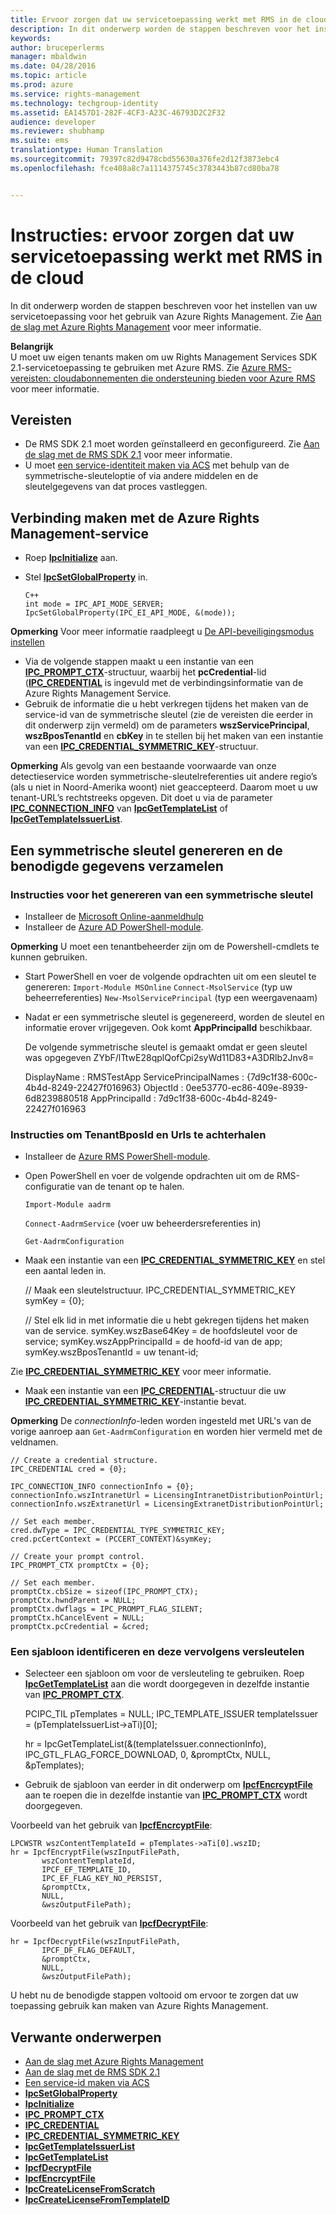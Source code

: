 ```yaml
---
title: Ervoor zorgen dat uw servicetoepassing werkt met RMS in de cloud | Azure RMS
description: In dit onderwerp worden de stappen beschreven voor het instellen van uw servicetoepassing voor het gebruik van Azure Rights Management.
keywords: 
author: bruceperlerms
manager: mbaldwin
ms.date: 04/28/2016
ms.topic: article
ms.prod: azure
ms.service: rights-management
ms.technology: techgroup-identity
ms.assetid: EA1457D1-282F-4CF3-A23C-46793D2C2F32
audience: developer
ms.reviewer: shubhamp
ms.suite: ems
translationtype: Human Translation
ms.sourcegitcommit: 79397c82d9478cbd55630a376fe2d12f3873ebc4
ms.openlocfilehash: fce408a8c7a1114375745c3783443b87cd80ba78


---
```


# Instructies: ervoor zorgen dat uw servicetoepassing werkt met RMS in de cloud

In dit onderwerp worden de stappen beschreven voor het instellen van uw servicetoepassing voor het gebruik van Azure Rights Management. Zie [Aan de slag met Azure Rights Management](https://technet.microsoft.com/library/jj585016.aspx) voor meer informatie.

**Belangrijk**  
U moet uw eigen tenants maken om uw Rights Management Services SDK 2.1-servicetoepassing te gebruiken met Azure RMS. Zie [Azure RMS-vereisten: cloudabonnementen die ondersteuning bieden voor Azure RMS](../get-started/requirements-subscriptions.md) voor meer informatie.

## Vereisten

-   De RMS SDK 2.1 moet worden geïnstalleerd en geconfigureerd. Zie [Aan de slag met de RMS SDK 2.1](getting-started-with-ad-rms-2-0.md) voor meer informatie.
-   U moet [een service-identiteit maken via ACS](https://msdn.microsoft.com/en-us/library/gg185924.aspx) met behulp van de symmetrische-sleuteloptie of via andere middelen en de sleutelgegevens van dat proces vastleggen.

## Verbinding maken met de Azure Rights Management-service

-   Roep [**IpcInitialize**](/rights-management/sdk/2.1/api/win/functions#msipc_ipcinitialize) aan.
-   Stel [**IpcSetGlobalProperty**](/rights-management/sdk/2.1/api/win/functions#msipc_ipcsetglobalproperty) in.

        C++
        int mode = IPC_API_MODE_SERVER;
        IpcSetGlobalProperty(IPC_EI_API_MODE, &(mode));


  **Opmerking** Voor meer informatie raadpleegt u [De API-beveiligingsmodus instellen](setting-the-api-security-mode-api-mode.md)

     
-   Via de volgende stappen maakt u een instantie van een [**IPC\_PROMPT\_CTX**](/rights-management/sdk/2.1/api/win/ipc_prompt_ctx#msipc_ipc_prompt_ctx)-structuur, waarbij het **pcCredential**-lid ([**IPC\_CREDENTIAL**](/rights-management/sdk/2.1/api/win/ipc_credential#msipc_ipc_credential) is ingevuld met de verbindingsinformatie van de Azure Rights Management Service.
-   Gebruik de informatie die u hebt verkregen tijdens het maken van de service-id van de symmetrische sleutel (zie de vereisten die eerder in dit onderwerp zijn vermeld) om de parameters **wszServicePrincipal**, **wszBposTenantId** en **cbKey** in te stellen bij het maken van een instantie van een [**IPC\_CREDENTIAL\_SYMMETRIC\_KEY**](/rights-management/sdk/2.1/api/win/ipc_credential_symmetric_key#msipc_ipc_credential_symmetric_key)-structuur.

**Opmerking** Als gevolg van een bestaande voorwaarde van onze detectieservice worden symmetrische-sleutelreferenties uit andere regio’s (als u niet in Noord-Amerika woont) niet geaccepteerd. Daarom moet u uw tenant-URL’s rechtstreeks opgeven. Dit doet u via de parameter [**IPC\_CONNECTION\_INFO**](/rights-management/sdk/2.1/api/win/ipc_connection_info#msipc_ipc_connection_info) van [**IpcGetTemplateList**](/rights-management/sdk/2.1/api/win/functions#msipc_ipcgettemplatelist) of [**IpcGetTemplateIssuerList**](/rights-management/sdk/2.1/api/win/functions#msipc_ipcgettemplateissuerlist).

## Een symmetrische sleutel genereren en de benodigde gegevens verzamelen

### Instructies voor het genereren van een symmetrische sleutel

-   Installeer de [Microsoft Online-aanmeldhulp](http://go.microsoft.com/fwlink/p/?LinkID=286152)
-   Installeer de [Azure AD PowerShell-module](https://bposast.vo.msecnd.net/MSOPMW/8073.4/amd64/AdministrationConfig-en.msi).

**Opmerking** U moet een tenantbeheerder zijn om de Powershell-cmdlets te kunnen gebruiken.

-   Start PowerShell en voer de volgende opdrachten uit om een sleutel te genereren:         `Import-Module MSOnline`
            `Connect-MsolService` (typ uw beheerreferenties)         `New-MsolServicePrincipal` (typ een weergavenaam)
-   Nadat er een symmetrische sleutel is gegenereerd, worden de sleutel en informatie erover vrijgegeven. Ook komt **AppPrincipalId** beschikbaar.


    De volgende symmetrische sleutel is gemaakt omdat er geen sleutel was opgegeven ZYbF/lTtwE28qplQofCpi2syWd11D83+A3DRlb2Jnv8=

    DisplayName : RMSTestApp ServicePrincipalNames : {7d9c1f38-600c-4b4d-8249-22427f016963} ObjectId : 0ee53770-ec86-409e-8939-6d8239880518 AppPrincipalId : 7d9c1f38-600c-4b4d-8249-22427f016963


### Instructies om **TenantBposId** en **Urls** te achterhalen

-   Installeer de [Azure RMS PowerShell-module](https://technet.microsoft.com/en-us/library/jj585012.aspx).
-   Open PowerShell en voer de volgende opdrachten uit om de RMS-configuratie van de tenant op te halen.

    `Import-Module aadrm`

    `Connect-AadrmService` (voer uw beheerdersreferenties in)

    `Get-AadrmConfiguration`


-   Maak een instantie van een [**IPC\_CREDENTIAL\_SYMMETRIC\_KEY**](/rights-management/sdk/2.1/api/win/ipc_credential_symmetric_key#msipc_ipc_credential_symmetric_key) en stel een aantal leden in.

    // Maak een sleutelstructuur.
    IPC_CREDENTIAL_SYMMETRIC_KEY symKey = {0};

    // Stel elk lid in met informatie die u hebt gekregen tijdens het maken van de service.
    symKey.wszBase64Key = de hoofdsleutel voor de service; symKey.wszAppPrincipalId = de hoofd-id van de app; symKey.wszBposTenantId = uw tenant-id;


Zie [**IPC\_CREDENTIAL\_SYMMETRIC\_KEY**](/rights-management/sdk/2.1/api/win/ipc_credential_symmetric_key#msipc_ipc_credential_symmetric_key) voor meer informatie.

-   Maak een instantie van een [**IPC\_CREDENTIAL**](/rights-management/sdk/2.1/api/win/ipc_credential#msipc_ipc_credential)-structuur die uw [**IPC\_CREDENTIAL\_SYMMETRIC\_KEY**](/rights-management/sdk/2.1/api/win/ipc_credential_symmetric_key#msipc_ipc_credential_symmetric_key)-instantie bevat.

**Opmerking** De *connectionInfo*-leden worden ingesteld met URL's van de vorige aanroep aan `Get-AadrmConfiguration` en worden hier vermeld met de veldnamen.

    // Create a credential structure.
    IPC_CREDENTIAL cred = {0};

    IPC_CONNECTION_INFO connectionInfo = {0};
    connectionInfo.wszIntranetUrl = LicensingIntranetDistributionPointUrl;
    connectionInfo.wszExtranetUrl = LicensingExtranetDistributionPointUrl;

    // Set each member.
    cred.dwType = IPC_CREDENTIAL_TYPE_SYMMETRIC_KEY;
    cred.pcCertContext = (PCCERT_CONTEXT)&symKey;

    // Create your prompt control.
    IPC_PROMPT_CTX promptCtx = {0};

    // Set each member.
    promptCtx.cbSize = sizeof(IPC_PROMPT_CTX);
    promptCtx.hwndParent = NULL;
    promptCtx.dwflags = IPC_PROMPT_FLAG_SILENT;
    promptCtx.hCancelEvent = NULL;
    promptCtx.pcCredential = &cred;

### Een sjabloon identificeren en deze vervolgens versleutelen

-   Selecteer een sjabloon om voor de versleuteling te gebruiken.
    Roep [**IpcGetTemplateList**](/rights-management/sdk/2.1/api/win/functions#msipc_ipcgettemplatelist) aan die wordt doorgegeven in dezelfde instantie van [**IPC\_PROMPT\_CTX**](/rights-management/sdk/2.1/api/win/ipc_prompt_ctx#msipc_ipc_prompt_ctx).


    PCIPC_TIL pTemplates = NULL; IPC_TEMPLATE_ISSUER templateIssuer = (pTemplateIssuerList->aTi)[0];

    hr = IpcGetTemplateList(&(templateIssuer.connectionInfo),        IPC_GTL_FLAG_FORCE_DOWNLOAD,        0,        &promptCtx,        NULL,        &pTemplates);


-   Gebruik de sjabloon van eerder in dit onderwerp om [**IpcfEncrcyptFile**](/rights-management/sdk/2.1/api/win/functions#msipc_ipcfencryptfile) aan te roepen die in dezelfde instantie van [**IPC\_PROMPT\_CTX**](/rights-management/sdk/2.1/api/win/ipc_prompt_ctx#msipc_ipc_prompt_ctx) wordt doorgegeven.

Voorbeeld van het gebruik van [**IpcfEncrcyptFile**](/rights-management/sdk/2.1/api/win/functions#msipc_ipcfencryptfile):

    LPCWSTR wszContentTemplateId = pTemplates->aTi[0].wszID;
    hr = IpcfEncryptFile(wszInputFilePath,
           wszContentTemplateId,
           IPCF_EF_TEMPLATE_ID,
           IPC_EF_FLAG_KEY_NO_PERSIST,
           &promptCtx,
           NULL,
           &wszOutputFilePath);

Voorbeeld van het gebruik van [**IpcfDecryptFile**](/rights-management/sdk/2.1/api/win/functions#msipc_ipcfdecryptfile):

    hr = IpcfDecryptFile(wszInputFilePath,
           IPCF_DF_FLAG_DEFAULT,
           &promptCtx,
           NULL,
           &wszOutputFilePath);

U hebt nu de benodigde stappen voltooid om ervoor te zorgen dat uw toepassing gebruik kan maken van Azure Rights Management.

## Verwante onderwerpen

* [Aan de slag met Azure Rights Management](https://technet.microsoft.com/en-us/library/jj585016.aspx)
* [Aan de slag met de RMS SDK 2.1](getting-started-with-ad-rms-2-0.md)
* [Een service-id maken via ACS](https://msdn.microsoft.com/en-us/library/gg185924.aspx)
* [**IpcSetGlobalProperty**](/rights-management/sdk/2.1/api/win/functions#msipc_ipcsetglobalproperty)
* [**IpcInitialize**](/rights-management/sdk/2.1/api/win/functions#msipc_ipcinitialize)
* [**IPC\_PROMPT\_CTX**](/rights-management/sdk/2.1/api/win/ipc_prompt_ctx#msipc_ipc_prompt_ctx)
* [**IPC\_CREDENTIAL**](/rights-management/sdk/2.1/api/win/ipc_credential#msipc_ipc_credential)
* [**IPC\_CREDENTIAL\_SYMMETRIC\_KEY**](/rights-management/sdk/2.1/api/win/ipc_credential_symmetric_key#msipc_ipc_credential_symmetric_key)
* [**IpcGetTemplateIssuerList**](/rights-management/sdk/2.1/api/win/functions#msipc_ipcgettemplateissuerlist)
* [**IpcGetTemplateList**](/rights-management/sdk/2.1/api/win/functions#msipc_ipcgettemplatelist)
* [**IpcfDecryptFile**](/rights-management/sdk/2.1/api/win/functions#msipc_ipcfdecryptfile)
* [**IpcfEncrcyptFile**](/rights-management/sdk/2.1/api/win/functions#msipc_ipcfencryptfile)
* [**IpcCreateLicenseFromScratch**](/rights-management/sdk/2.1/api/win/functions#msipc_ipccreatelicensefromscratch)
* [**IpcCreateLicenseFromTemplateID**](/rights-management/sdk/2.1/api/win/functions#msipc_ipccreatelicensefromtemplateid)
 

 



<!--HONumber=Jul16_HO4-->


